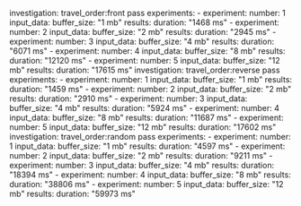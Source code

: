 investigation:
        travel_order:front pass
        experiments:
         - experiment:
            number: 1
            input_data:
              buffer_size: "1 mb"
            results:
              duration: "1468 ms"
         - experiment:
            number: 2
            input_data:
              buffer_size: "2 mb"
            results:
              duration: "2945 ms"
         - experiment:
            number: 3
            input_data:
              buffer_size: "4 mb"
            results:
              duration: "6071 ms"
         - experiment:
            number: 4
            input_data:
              buffer_size: "8 mb"
            results:
              duration: "12120 ms"
         - experiment:
            number: 5
            input_data:
              buffer_size: "12 mb"
            results:
              duration: "17615 ms"
investigation:
        travel_order:reverse pass
        experiments:
         - experiment:
            number: 1
            input_data:
              buffer_size: "1 mb"
            results:
              duration: "1459 ms"
         - experiment:
            number: 2
            input_data:
              buffer_size: "2 mb"
            results:
              duration: "2910 ms"
         - experiment:
            number: 3
            input_data:
              buffer_size: "4 mb"
            results:
              duration: "5924 ms"
         - experiment:
            number: 4
            input_data:
              buffer_size: "8 mb"
            results:
              duration: "11687 ms"
         - experiment:
            number: 5
            input_data:
              buffer_size: "12 mb"
            results:
              duration: "17602 ms"
investigation:
        travel_order:random pass
        experiments:
         - experiment:
            number: 1
            input_data:
              buffer_size: "1 mb"
            results:
              duration: "4597 ms"
         - experiment:
            number: 2
            input_data:
              buffer_size: "2 mb"
            results:
              duration: "9211 ms"
         - experiment:
            number: 3
            input_data:
              buffer_size: "4 mb"
            results:
              duration: "18394 ms"
         - experiment:
            number: 4
            input_data:
              buffer_size: "8 mb"
            results:
              duration: "38806 ms"
         - experiment:
            number: 5
            input_data:
              buffer_size: "12 mb"
            results:
              duration: "59973 ms"

